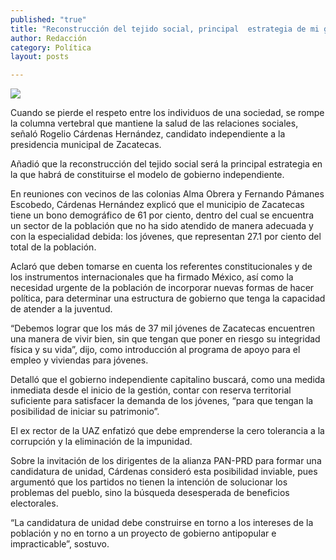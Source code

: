 ```yaml
---
published: "true"
title: "Reconstrucción del tejido social, principal  estrategia de mi gobierno: Rogelio Cárdenas"
author: Redacción
category: Política
layout: posts

---
```


![](http://i.imgur.com/Supv1Rcm.jpg)

Cuando se pierde el respeto entre los individuos de una sociedad, se rompe la columna vertebral que mantiene la salud de las relaciones sociales, señaló Rogelio Cárdenas Hernández, candidato independiente a la presidencia municipal de Zacatecas. 

Añadió que la reconstrucción del tejido social será la principal estrategia en la que habrá de constituirse el modelo de gobierno independiente.

En reuniones con vecinos de las colonias Alma Obrera y Fernando Pámanes Escobedo, Cárdenas Hernández explicó que el municipio de Zacatecas tiene un bono demográfico de 61 por ciento, dentro del cual se encuentra un sector de la población que no ha sido atendido de manera adecuada y con la especialidad debida: los jóvenes, que representan 27.1 por ciento del total de la población.

Aclaró que deben tomarse en cuenta los referentes constitucionales y de los instrumentos internacionales que ha firmado México, así como la necesidad urgente de la población de incorporar nuevas formas de hacer política, para determinar una estructura de gobierno que tenga la capacidad de atender a la juventud. 

“Debemos lograr que los más de 37 mil jóvenes de Zacatecas encuentren una manera de vivir bien, sin que tengan que poner en riesgo su integridad física y su vida”, dijo, como introducción al programa de apoyo para el empleo y viviendas para jóvenes. 

Detalló que el gobierno independiente capitalino buscará, como una medida inmediata desde el inicio de la gestión, contar con reserva territorial suficiente para satisfacer la demanda de los jóvenes, “para que tengan la posibilidad de iniciar su patrimonio”.

El ex rector de la UAZ enfatizó que debe emprenderse la cero tolerancia a la corrupción y la eliminación de la impunidad.

Sobre la invitación de los dirigentes de la alianza PAN-PRD para formar una candidatura de unidad, Cárdenas consideró esta posibilidad inviable, pues argumentó que los partidos no tienen la intención de solucionar los problemas del pueblo, sino la búsqueda desesperada de beneficios electorales.


“La candidatura de unidad debe construirse en torno a los intereses de la población y no en torno a un proyecto de gobierno antipopular e impracticable”, sostuvo. 

 

 
